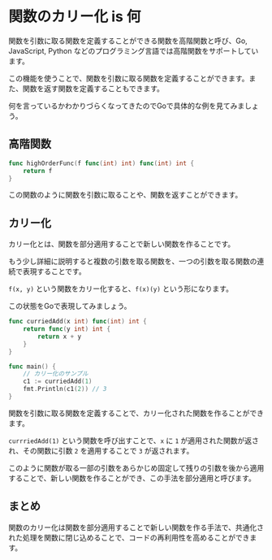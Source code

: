 # 関数のカリー化 is 何

関数を引数に取る関数を定義することができる関数を高階関数と呼び、Go, JavaScript, Python などのプログラミング言語では高階関数をサポートしています。

この機能を使うことで、関数を引数に取る関数を定義することができます。また、関数を返す関数を定義することもできます。

何を言っているかわかりづらくなってきたのでGoで具体的な例を見てみましょう。

## 高階関数

```go
func highOrderFunc(f func(int) int) func(int) int {
	return f
}
```

この関数のように関数を引数に取ることや、関数を返すことができます。

## カリー化

カリー化とは、関数を部分適用することで新しい関数を作ることです。

もう少し詳細に説明すると複数の引数を取る関数を、一つの引数を取る関数の連続で表現することです。

`f(x, y)` という関数をカリー化すると、`f(x)(y)` という形になります。

この状態をGoで表現してみましょう。

```go
func curriedAdd(x int) func(int) int {
	return func(y int) int {
		return x + y
	}
}

func main() {
	// カリー化のサンプル
	c1 := curriedAdd(1)
	fmt.Println(c1(2)) // 3
}

```

関数を引数に取る関数を定義することで、カリー化された関数を作ることができます。

`currriedAdd(1)` という関数を呼び出すことで、`x` に `1` が適用された関数が返され、その関数に引数 `2` を適用することで `3` が返されます。

このように関数が取る一部の引数をあらかじめ固定して残りの引数を後から適用することで、新しい関数を作ることができ、この手法を部分適用と呼びます。

## まとめ

関数のカリー化は関数を部分適用することで新しい関数を作る手法で、共通化された処理を関数に閉じ込めることで、コードの再利用性を高めることができます。
